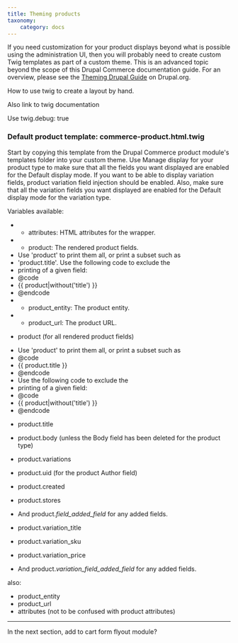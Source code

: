 ```yaml
---
title: Theming products
taxonomy:
    category: docs
---
```


If you need customization for your product displays beyond what is possible using the administration UI, then you will probably need to create custom Twig templates as part of a custom theme. This is an advanced topic beyond the scope of this Drupal Commerce documentation guide. For an overview, please see the [Theming Drupal Guide] on Drupal.org.

How to use twig to create a layout by hand.

Also link to twig documentation

Use twig.debug: true

### Default product template: commerce-product.html.twig

Start by copying this template from the Drupal Commerce product module's templates folder into your custom theme.
Use Manage display for your product type to make sure that all the fields you want displayed are enabled for the Default display mode.
If you want to be able to display variation fields, product variation field injection should be enabled. Also, make sure that all the variation fields you want displayed are enabled for the Default display mode for the variation type.

Variables available:
 * - attributes: HTML attributes for the wrapper.
 * - product: The rendered product fields.
 *   Use 'product' to print them all, or print a subset such as
 *   'product.title'. Use the following code to exclude the
 *   printing of a given field:
 *   @code
 *   {{ product|without('title') }}
 *   @endcode
 * - product_entity: The product entity.
 * - product_url: The product URL.

- product (for all rendered product fields)
 *   Use 'product' to print them all, or print a subset such as
 *   @code
 *   {{ product.title }}
 *   @endcode
 *   Use the following code to exclude the
 *   printing of a given field:
 *   @code
 *   {{ product|without('title') }}
 *   @endcode


- product.title
- product.body (unless the Body field has been deleted for the product type)
- product.variations
- product.uid (for the product Author field)
- product.created
- product.stores
- And product.*field_added_field* for any added fields.

- product.variation_title
- product.variation_sku
- product.variation_price
- And product.*variation_field_added_field* for any added fields.

also:
- product_entity
- product_url
- attributes (not to be confused with product attributes)


---
In the next section, add to cart form flyout module?

[Theming Drupal Guide]: https://www.drupal.org/docs/8/theming
